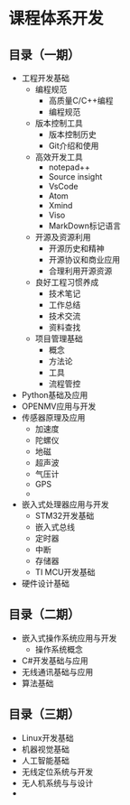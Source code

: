 # 课程体系开发

## 目录（一期）
* 工程开发基础
  * 编程规范
    * 高质量C/C++编程
    * 编程规范
  * 版本控制工具
    * 版本控制历史
    * Git介绍和使用
  * 高效开发工具
    * notepad++
    * Source insight
    * VsCode
    * Atom
    * Xmind
    * Viso
    * MarkDown标记语言
  * 开源及资源利用
    * 开源历史和精神
    * 开源协议和商业应用
    * 合理利用开源资源
  * 良好工程习惯养成
    * 技术笔记
    * 工作总结
    * 技术交流
    * 资料查找
  * 项目管理基础
    * 概念
    * 方法论
    * 工具
    * 流程管控
* Python基础及应用
* OPENMV应用与开发
* 传感器原理及应用
  * 加速度
  * 陀螺仪
  * 地磁
  * 超声波
  * 气压计
  * GPS
  *   
* 嵌入式处理器应用与开发
  * STM32开发基础
  * 嵌入式总线
  * 定时器
  * 中断
  * 存储器
  * TI MCU开发基础
* 硬件设计基础

## 目录（二期）
* 嵌入式操作系统应用与开发
  * 操作系统概念
* C#开发基础与应用
* 无线通讯基础与应用
* 算法基础

## 目录（三期）
* Linux开发基础
* 机器视觉基础
* 人工智能基础
* 无线定位系统与开发
* 无人机系统与与设计
*

